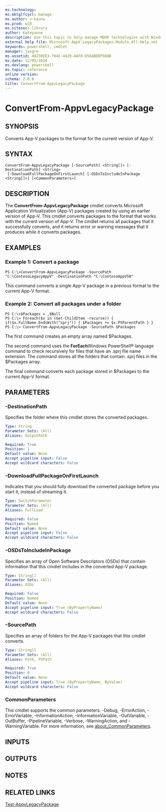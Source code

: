 ```yaml
---
ms.technology: 
ms.mktglfcycl: manage
ms.author: v-kaunu
ms.prod: w10
ms.sitesec: library
author: Kateyanne
description: Use this topic to help manage MDOP technologies with Windows PowerShell.
external help file: Microsoft.AppV.LegacyPackages.Module.dll-Help.xml
keywords: powershell, cmdlet
manager: jasgro 
ms.assetid: 40230EE3-784C-4429-AAF0-D56ABDDF988B
ms.date: 12/05/2016
ms.devlang: powershell
ms.topic: reference
online version: 
schema: 2.0.0
title: ConvertFrom-AppvLegacyPackage
---
```


# ConvertFrom-AppvLegacyPackage

## SYNOPSIS
Converts App-V packages to the format for the current version of App-V.

## SYNTAX

```
ConvertFrom-AppvLegacyPackage [-SourcePath] <String[]> [-DestinationPath] <String>
 [-DownloadFullPackageOnFirstLaunch] [-OSDsToIncludeInPackage <String[]>] [<CommonParameters>]
```

## DESCRIPTION
The **ConvertFrom-AppvLegacyPackage** cmdlet converts Microsoft Application Virtualization (App-V) packages created by using an earlier version of App-V.
This cmdlet converts packages to the format that works with the current version of App-V.
The cmdlet returns all packages that it successfully converts, and it returns error or warning messages that it produces while it converts packages.

## EXAMPLES

### Example 1: Convert a package
```
PS C:\>ConvertFrom-AppvLegacyPackage -SourcePath "C:\ContosoLegacyAppV" -DestinationPath "C:\ContosoAppV50"
```

This command converts a single App-V package in a previous format to the current App-V format.

### Example 2: Convert all packages under a folder
```
PS C:\>$Packages = ,$Null
PS C:\> Foreach($x in (Get-ChildItem -recurse)) { if($x.FullName.EndsWith("sprj")) { $Packages += $x.PSParentPath } }
PS C:\> ConvertFrom-AppvLegacyPackage -SourcePath $Packages
```

The first command creates an empty array named $Packages.

The second command uses the **ForEach**Windows PowerShell® language command to check recursively for files that have an .sprj file name extension.
The command stores all the folders that contain .sprj files in the $Packages array.

The final command converts each package stored in $Packages to the current App-V format.

## PARAMETERS

### -DestinationPath
Specifies the folder where this cmdlet stores the converted packages.

```yaml
Type: String
Parameter Sets: (All)
Aliases: OutputPath

Required: True
Position: 1
Default value: None
Accept pipeline input: False
Accept wildcard characters: False
```

### -DownloadFullPackageOnFirstLaunch
Indicates that you should fully download the converted package before you start it, instead of streaming it.

```yaml
Type: SwitchParameter
Parameter Sets: (All)
Aliases: FullLoad

Required: False
Position: Named
Default value: None
Accept pipeline input: False
Accept wildcard characters: False
```

### -OSDsToIncludeInPackage
Specifies an array of Open Software Descriptors (OSDs) that contain information that this cmdlet includes in the converted App-V package.

```yaml
Type: String[]
Parameter Sets: (All)
Aliases: OSDs

Required: False
Position: Named
Default value: None
Accept pipeline input: True (ByPropertyName)
Accept wildcard characters: False
```

### -SourcePath
Specifies an array of folders for the App-V packages that this cmdlet converts.

```yaml
Type: String[]
Parameter Sets: (All)
Aliases: Path, PSPath

Required: True
Position: 0
Default value: None
Accept pipeline input: True (ByPropertyName, ByValue)
Accept wildcard characters: False
```

### CommonParameters
This cmdlet supports the common parameters: -Debug, -ErrorAction, -ErrorVariable, -InformationAction, -InformationVariable, -OutVariable, -OutBuffer, -PipelineVariable, -Verbose, -WarningAction, and -WarningVariable. For more information, see [about_CommonParameters](https://go.microsoft.com/fwlink/?LinkID=113216).

## INPUTS

## OUTPUTS

## NOTES

## RELATED LINKS

[Test-AppvLegacyPackage](./Test-AppvLegacyPackage.md)


